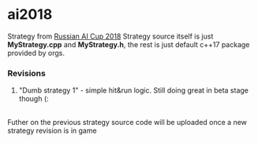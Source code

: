 # ai2018
Strategy from [Russian AI Cup 2018](http://russianaicup.ru)
Strategy source itself is just **MyStrategy.cpp** and **MyStrategy.h**, the rest is just default c++17 package provided by orgs.
### Revisions
1. "Dumb strategy 1" - simple hit&run logic. Still doing great in beta stage though (:
<br>
Futher on the previous strategy source code will be uploaded once a new strategy revision is in game
